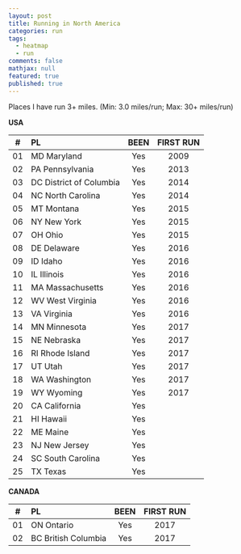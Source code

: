 ```yaml
---
layout: post
title: Running in North America
categories: run
tags: 
  - heatmap
  - run
comments: false
mathjax: null
featured: true
published: true
---
```


Places I have run 3+ miles. (Min: 3.0 miles/run; Max: 30+ miles/run)

**USA**  

|#| PL | BEEN | FIRST RUN |
|:--:|:--|:----:|:---:|
|01 | MD Maryland      |  Yes | 2009 |
|02| PA Pennsylvania  | Yes  | 2013 |
|03| DC District of Columbia | Yes  | 2014 |
|04| NC North Carolina       | Yes | 2014 |
|05| MT Montana       | Yes  | 2015 | 
|06| NY New York      | Yes  | 2015 |
|07| OH Ohio          | Yes  | 2015 |
|08| DE Delaware      | Yes  | 2016 | 
|09| ID Idaho         | Yes  | 2016 |
|10| IL Illinois      | Yes  | 2016 |
|11| MA Massachusetts | Yes  | 2016 |
|12| WV West Virginia | Yes  | 2016 | 
|13| VA Virginia      | Yes  | 2016 |
|14| MN Minnesota      | Yes | 2017 |
|15| NE Nebraska      | Yes  | 2017 |
|16| RI Rhode Island  | Yes  | 2017 |
|17| UT Utah          | Yes  | 2017 | 
|18| WA Washington    | Yes  | 2017 | 
|19| WY Wyoming       | Yes  | 2017 |
|20| CA California    | Yes |       |
|21| HI Hawaii        | Yes |       |
|22| ME Maine         | Yes  |      |
|23| NJ New Jersey    |  Yes |      |
|24| SC South Carolina | Yes |      |
|25| TX Texas         | Yes |       |

**CANADA**  

|#| PL | BEEN | FIRST RUN |
|:--:|:--|:----:|:---:|
|01| ON Ontario           | Yes  | 2017 | 
|02| BC British Columbia  | Yes  | 2017 |

